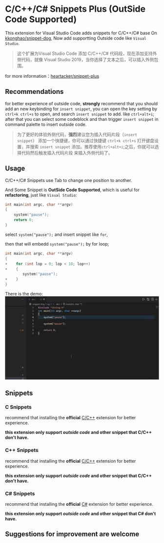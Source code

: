 # C/C++/C# Snippets Plus (OutSide Code Supported)

This extension for Visual Studio Code adds snippets for C/C++/C# base On [kkonghao/snippet-dog](https://github.com/kkonghao/snippet-dog), Now add supportting Outside code like `Visual Studio`.

>这个扩展为Visual Studio Code 添加 C/C++/C# 代码段，现在添加支持外侧代码，就像 Visual Studio 2019，当你选择了文本之后，可以插入外侧包围。

for more information：[heartacker/snippet-plus](https://github.com/heartacker/snippet-plus.git)

## Recommendations

for better experience of outside code, **strongly** recommend that you should add an new keybinding for `insert snippet`, you can open the key setting by `ctrl+k ctrl+s` to open, and search `insert snippet` to add. like `ctrl+alt+i`;
after that you can select some codeblock and than trigger `insert snippet` in command palette to insert outside code.

>为了更好的体验外侧代码，**强烈**建议您为插入代码片段（`insert snippet`） 添加一个快捷键，你可以通过快捷键 `ctrl+k ctrl+s` 打开键盘设置，并搜索 `insert snippet` 添加。推荐使用`ctrl+alt+i`;之后，你就可以选择代码然后触发插入代码片段 来插入外侧代码了。

## Usage

C/C++/C# Snippets use Tab to change one position to another.

And Some Snippet is **OutSide Code Supported**, which is useful for **refactoring**, just like `Visual Studio`:

```c
int	main(int argc, char **argv)
{
    system("pause");
    return 0;
}
```

select  `system("pause");` and insert snippet like  `for`,

then that will embedd `system("pause");` by for loop;
```c
int	main(int argc, char **argv)
{
+    for (int lop = 0; lop < 10; lop++)
+    {
        system("pause");
+    }
}
```

There is the demo:
![demo](images/demo.gif)

## Snippets

### C Snippets

recommend that installing the **official** [C/C++](https://marketplace.visualstudio.com/items?itemName=ms-vscode.cpptools) extension for better experience. 

**this extension only support *outside code* and other snippet that C/C++ don't have.**

### C++ Snippets

recommend that installing the **official** [C/C++](https://marketplace.visualstudio.com/items?itemName=ms-vscode.cpptools) extension for better experience. 

**this extension only support *outside code* and other snippet that C/C++ don't have.**

### C# Snippets

recommend that installing the **official** [C#](https://marketplace.visualstudio.com/items?itemName=ms-dotnettools.csharp) extension for better experience. 

**this extension only support *outside code* and other snippet that C# don't have.**


## Suggestions for improvement are welcome

